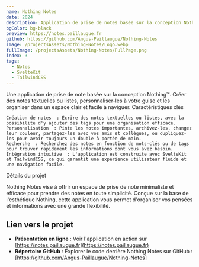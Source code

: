 ```yaml
---
name: Nothing Notes
date: 2024
description: Application de prise de notes basée sur la conception Nothing™.
bgColor: bg-black
preview: https://notes.paillaugue.fr
github: https://github.com/Angus-Paillaugue/Nothing-Notes
image: /projectsAssets/Nothing-Notes/Logo.webp
fullImage: /projectsAssets/Nothing-Notes/FullPage.png
index: 3
tags:
  - Notes
  - SvelteKit
  - TailwindCSS
---
```


Une application de prise de note basée sur la conception Nothing™. Créer des notes textuelles ou listes, personnaliser-les à votre guise et les organiser dans un espace clair et facile à naviguer.
Caractéristiques clés

    Création de notes  : Écrire des notes textuelles ou listes, avec la possibilité d'y ajouter des tags pour une organisation efficace.
    Personnalisation  : Pinte les notes importantes, archivez-les, changez leur couleur, partagez-les avec vos amis et collègues, ou dupliquez-les pour avoir toujours un double à portée de main.
    Recherche  : Recherchez des notes en fonction de mots-clés ou de tags pour trouver rapidement les informations dont vous avez besoin.
    Intégration intuitive  : L'application est construite avec SvelteKit et TailwindCSS, ce qui garantit une expérience utilisateur fluide et une navigation facile.


Détails du projet

Nothing Notes vise à offrir un espace de prise de note minimaliste et efficace pour prendre des notes en toute simplicité. Conçue sur la base de l'esthétique Nothing, cette application vous permet d'organiser vos pensées et informations avec une grande flexibilité.

## Lien vers le projet
 - **Présentation en ligne**  : Voir l'application en action sur [https://notes.paillaugue.fr](https://notes.paillaugue.fr)
 - **Répertoire GitHub**  : Explorer le code derrière Nothing Notes sur GitHub : [https://github.com/Angus-Paillaugue/Nothing-Notes]
